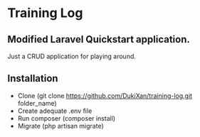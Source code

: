# Training Log

## Modified Laravel Quickstart application.

Just a CRUD application for playing around. 

## Installation

* Clone (git clone https://github.com/DukiXan/training-log.git folder_name)
* Create adequate .env file
* Run composer (composer install)
* Migrate (php artisan migrate)
